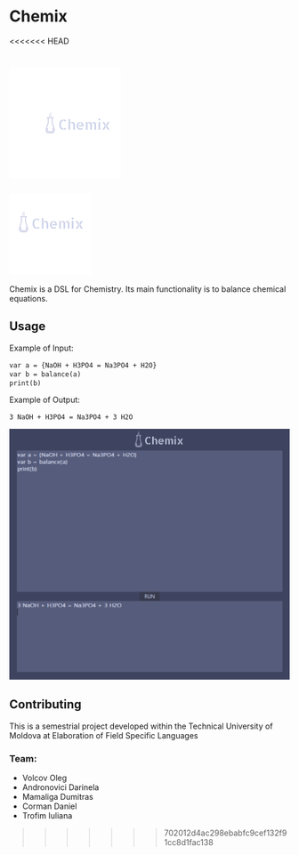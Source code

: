 # Chemix
<<<<<<< HEAD

![Chemix](logo/logo.png)
=======
![Chemix](Logo/logo1.png)

Chemix is a DSL for Chemistry. Its main functionality is to balance chemical equations.

## Usage
Example of Input:
```
var a = {NaOH + H3PO4 = Na3PO4 + H2O}
var b = balance(a)
print(b)
```
Example of Output:
```
3 NaOH + H3PO4 = Na3PO4 + 3 H2O
```
![Chemix](Logo/example.png)

## Contributing
This is a semestrial project developed within the Technical University of Moldova at Elaboration of Field Specific Languages
### Team:
- Volcov Oleg
- Andronovici Darinela
- Mamaliga Dumitras
- Corman Daniel
- Trofim Iuliana
>>>>>>> 702012d4ac298ebabfc9cef132f91cc8d1fac138
